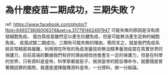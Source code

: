 # 為什麼疫苗二期成功，三期失敗？
ref: https://www.facebook.com/photo/?fbid=849373806006374&set=a.317791462497947
可能失敗的原因是沒有誘發細胞免疫。 蛋白質疫苗雖然足以產生抗體免疫，但是可能無法產生足夠的細胞免疫。
疫苗試驗二期成功，三期有可能失敗的理由，簡而言之，就是我們免疫系統非常精密與複雜，利用現在所有的免疫測量技術無法精準量測疫苗在真實世界的保護力，目前高端的數據我們有好的理由相信他會產生一定的保護力，但是在科學的世界，只有資料是皇帝，科學家都是臣子，揣測皇帝的懿旨傳命令，就要隨是冒著矯詔罪的風險，我還是選擇服膺資料皇帝，一分資料，做一分結論。